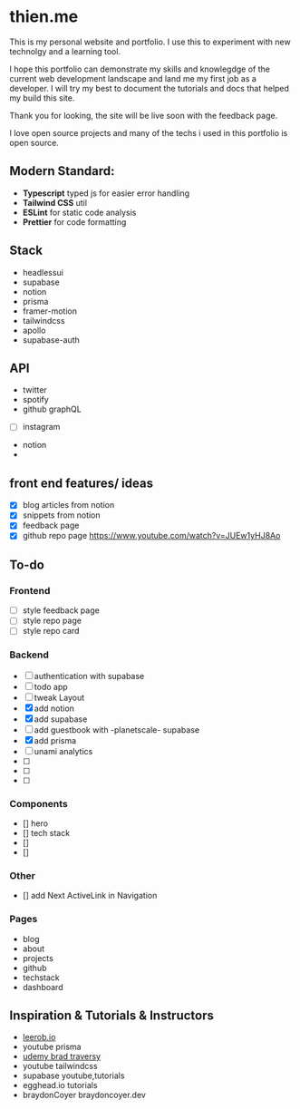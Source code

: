 # thien.me

This is my personal website and portfolio. I use this to experiment with new technolgy and a learning tool.

I hope this portfolio can demonstrate my skills and knowlegdge of the current web development landscape and land me my first job as a developer. I will try my best to document the tutorials and docs that helped my build this site.

Thank you for looking, the site will be live soon with the feedback page.

I love open source projects and many of the techs i used in this portfolio is open source.

## Modern Standard:

- **Typescript** typed js for easier error handling
- **Tailwind CSS** util
- **ESLint** for static code analysis
- **Prettier** for code formatting

## Stack

- headlessui
- supabase
- notion
- prisma
- framer-motion
- tailwindcss
- apollo
- supabase-auth

## API

- twitter
- spotify
- github graphQL
- [ ] instagram
- notion
-

## front end features/ ideas

- [x] blog articles from notion
- [x] snippets from notion
- [x] feedback page
- [x] github repo page https://www.youtube.com/watch?v=JUEw1yHJ8Ao

## To-do

### Frontend

- [ ] style feedback page
- [ ] style repo page
- [ ] style repo card

### Backend

- [ ] authentication with supabase
- [ ] todo app
- [ ] tweak Layout
- [x] add notion
- [x] add supabase
- [ ] add guestbook with -planetscale- supabase
- [x] add prisma
- [ ] unami analytics
- [ ]
- [ ]
- [ ]

### Components

- [] hero
- [] tech stack
- []
- []

### Other

- [] add Next ActiveLink in Navigation

### Pages

- blog
- about
- projects
- github
- techstack
- dashboard

## Inspiration & Tutorials & Instructors

- [leerob.io](https://leerob.io)
- youtube prisma
- [udemy brad traversy](https://www.udemy.com/share/104pIy3@cLMHuS_W89851Mk22SfqbfgFB3BlHlvH_5F1RZoxbrbpIbnzTU34yDonfY68nnvA/)
- youtube tailwindcss
- supabase youtube,tutorials
- egghead.io tutorials
- braydonCoyer braydoncoyer.dev
